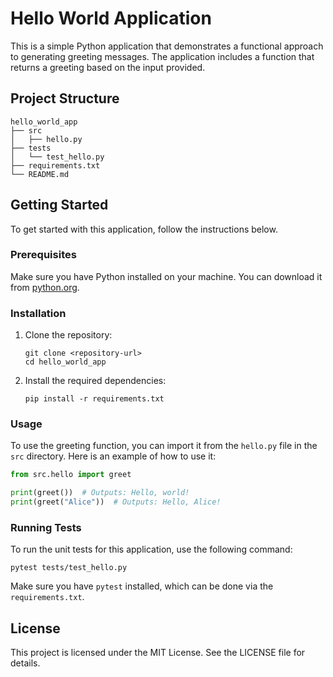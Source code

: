 # Hello World Application

This is a simple Python application that demonstrates a functional approach to generating greeting messages. The application includes a function that returns a greeting based on the input provided.

## Project Structure

```
hello_world_app
├── src
│   ├── hello.py
├── tests
│   └── test_hello.py
├── requirements.txt
└── README.md
```

## Getting Started

To get started with this application, follow the instructions below.

### Prerequisites

Make sure you have Python installed on your machine. You can download it from [python.org](https://www.python.org/downloads/).

### Installation

1. Clone the repository:
   ```
   git clone <repository-url>
   cd hello_world_app
   ```

2. Install the required dependencies:
   ```
   pip install -r requirements.txt
   ```

### Usage

To use the greeting function, you can import it from the `hello.py` file in the `src` directory. Here is an example of how to use it:

```python
from src.hello import greet

print(greet())  # Outputs: Hello, world!
print(greet("Alice"))  # Outputs: Hello, Alice!
```

### Running Tests

To run the unit tests for this application, use the following command:

```
pytest tests/test_hello.py
```

Make sure you have `pytest` installed, which can be done via the `requirements.txt`.

## License

This project is licensed under the MIT License. See the LICENSE file for details.